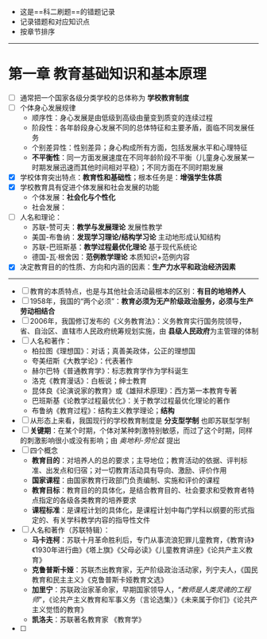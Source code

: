 - 这是==科二刷题==的错题记录
- 记录错题和对应知识点
- 按章节排序
---
# 第一章 教育基础知识和基本原理

- [ ] 通常把一个国家各级分类学校的总体称为 **学校教育制度** 
- [ ] 个体身心发展规律
	- 顺序性：身心发展是由低级到高级由量变到质变的连续过程
	- 阶段性：各年龄段身心发展不同的总体特征和主要矛盾，面临不同发展任务
	- 个别差异性：性别差异；身心构成所有方面，包括发展水平和心理特征
	- **不平衡性**：同一方面发展速度在不同年龄阶段不平衡（儿童身心发展某一时期发展迅速而其他时间相对平稳）；不同方面在不同时期发展
- [x] 学校体育突出特点：**教育性和基础性**；根本任务是：**增强学生体质**
- [x] 学校教育具有促进个体发展和社会发展的功能
	- 个体发展：**社会化与个性化** 
	- 社会发展：
- [ ] 人名和理论：
	- 苏联-赞可夫：**教学与发展理论** 发展性教学
	- 美国-布鲁纳：**发现学习理论/结构学习论** 主动地形成认知结构
	- 苏联-巴班斯基：**教学过程最优化理论** 基于现代系统论
	- 德国-瓦·根舍因：**范例教学理论** 本质知识+范例内容
- [x] 决定教育目的的性质、方向和内涵的因素：**生产力水平和政治经济因素**
---
- [ ] 教育的本质特点，也是与其他社会活动最根本的区别：**有目的地培养人**
- [ ] 1958年，我国的“两个必须”：**教育必须为无产阶级政治服务，必须与生产劳动相结合**
- [ ] 2006年，我国修订发布的《义务教育法》：义务教育实行国务院领导，省、自治区、直辖市人民政府统筹规划实施，由 **县级人民政府**为主管理的体制
- [ ] 人名和著作：
	- 柏拉图《理想国》：对话；真善美政体，公正的理想国
	- 夸美纽斯《大教学论》：代表著作
	- 赫尔巴特《普通教育学》：标志教育学作为学科诞生
	- 洛克《教育漫话》：白板说；绅士教育
	- 昆体良《论演说家的教育》或《雄辩术原理》：西方第一本教育专著
	- 巴班斯基《论教学过程最优化》：关于教学过程最优化理论的著作
	- 布鲁纳《教育过程》：结构主义教学理论；**结构**
- [ ] 从形态上来看，我国现行的学校教育制度是 **分支型学制** 也即苏联型学制
- [ ] **关键期**：在某个时期，个体对某种刺激特别敏感，而过了这个时期，同样的刺激影响很小或没有影响；由 *奥地利-劳伦兹* 提出 
- [ ] 四个概念
	- **教育目的**：对培养人的总的要求；主导地位；教育活动的依据、评判标准、出发点和归宿；对一切教育活动具有导向、激励、评价作用
	- **国家课程**：由国家教育行政部门负责编制、实施和评价的课程
	- **教育目标**：教育目的的具体化，是结合教育目的、社会要求和受教育者特点指定的各级各类教育的培养要求
	- **课程标准**：是课程计划的具体化，是课程计划中每门学科以纲要的形式指定的、有关学科教学内容的指导性文件
- [ ] 人名和著作（苏联特辑）：
	- **马卡连柯**：苏联十月革命胜利后，专门从事流浪犯罪儿童教育，《教育诗》《1930年进行曲》《塔上旗》《父母必读》《儿童教育讲座》《论共产主义教育》
	- **克鲁普斯卡娅**：苏联杰出教育家，无产阶级政治活动家，列宁夫人，《国民教育和民主主义》《克鲁普斯卡娅教育文选》
	- **加里宁**：苏联政治家革命家，早期国家领导人，“*教师是人类灵魂的工程师*”，《论共产主义教育和军事义务（言论选集）》《未来属于你们》《论共产主义觉悟的教育》
	- **凯洛夫**：苏联著名教育家 《教育学》
- [ ] 